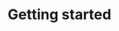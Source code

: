 ---
title: Getting started
position: 1
parameters:
  - name:
    content:
content_markdown: |-
  Integrating the Inapptics SDKs requires just a single line of code. Optionally you can leverage more advanced features with few additional lines of code.

  ---

  #### <i class="fas fa-cog"></i> &nbsp; SDK Integration

  See how easy it is to get started with Inapptics. Simply add our SDK and a single line of code to your app and you are good to go.

  On average in takes 2 minutes to integrate our SDK.
  {: .info }

  Select a platform to get started:

  * <i class="fab fa-apple"></i> [iOS SDK Integration](#iossdkintegration)
  * <i class="fab fa-android"></i> [Android SDK Integration](#androidsdkintegration)

  ---

  #### <i class="fas fa-code"></i> &nbsp; API Reference

  Check out the API References for getting the most out of Inapptitcs:

  * <i class="fab fa-apple"></i> [iOS API Reference](#iosapireference)
  * <i class="fab fa-android"></i> [Android API Reference](#androidapireference)

  ---

  #### <i class="fas fa-cogs"></i> &nbsp; 3rd Party Integrations

  Integrate Inapptics with 3rd party services and your workflows.

  * <i class="fab fa-slack-hash"></i> Integrate Inapptics with your [Slack](#3rdpartyslack) team for essential notifications.

  More integrations are planned. Shoot us an email at [feedback@inapptics.com](mailto:feedback@inapptics.com?subject=3rd party integration request) with requests for more 3rd party integrations.
  {: .info }

  ---

  #### Need more help?

  We are here to help with any questions you might have. Check out our [Frequenty Asked Questions](https://inapptics.com/faq/){:target="_blank"} section, use our [Live Chat](javascript:void()){: onclick="openChat();"} or shoot us an email at [support@inapptics.com](mailto:support@inapptics.com?subject=Support request)

  <script type="text/javascript">
  function openChat() {
    $crisp.push(["do", "chat:open"]);
  }
  </script>

left_code_blocks:
  - code_block:
    title:
    language:
right_code_blocks:
  - code_block:
    title:
    language:
---